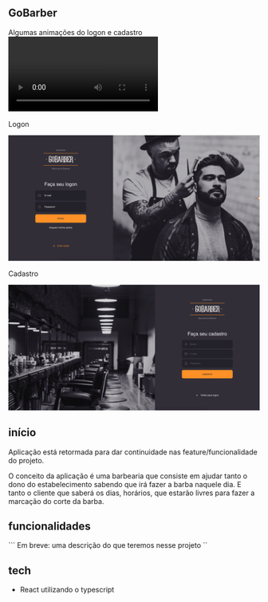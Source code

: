 ## GoBarber

Algumas animações do logon e cadastro
<video src="https://github.com/Lftho/gobarber-web/blob/master/src/assets/app-assets/tela-01.gif"></video>

Logon

<img src="https://github.com/Lftho/gobarber-web/blob/master/src/assets/app-assets/tela-02.png" alt="logon" />

Cadastro

<img src="https://github.com/Lftho/gobarber-web/blob/master/src/assets/app-assets/tela-03.png" alt="cadastro" /> 

## início

Aplicação está retormada para dar continuidade nas feature/funcionalidade do projeto.

O conceito da aplicação é uma barbearia que consiste em ajudar tanto o dono do estabelecimento sabendo que irá fazer 
a barba naquele dia. E tanto o cliente que saberá os dias, horários, que estarão livres para fazer a marcação do 
corte da barba.

## funcionalidades

``` Em breve: uma descrição do que teremos nesse projeto ``

## tech

- React utilizando o typescript
